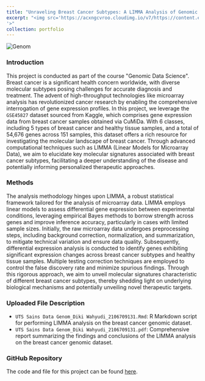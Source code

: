 ```yaml
---
title: "Unraveling Breast Cancer Subtypes: A LIMMA Analysis of Genomic Signatures from `GSE45827` Dataset"
excerpt: "<img src='https://acxngcvroo.cloudimg.io/v7/https://content.embl.org/sites/default/files/02-2023/2023-CORTES-CIRIANO-Liquid-biopsies-1000x600-with-cells.jpg?w=1000&h=600)
'>"
collection: portfolio
---
```


![Genom](https://acxngcvroo.cloudimg.io/v7/https://content.embl.org/sites/default/files/02-2023/2023-CORTES-CIRIANO-Liquid-biopsies-1000x600-with-cells.jpg?w=1000&h=600)

### Introduction
This project is conducted as part of the course "Genomic Data Science". Breast cancer is a significant health concern worldwide, with diverse molecular subtypes posing challenges for accurate diagnosis and treatment. The advent of high-throughput technologies like microarray analysis has revolutionized cancer research by enabling the comprehensive interrogation of gene expression profiles. In this project, we leverage the `GSE45827` dataset sourced from Kaggle, which comprises gene expression data from breast cancer samples obtained via CuMiDa. With 6 classes, including 5 types of breast cancer and healthy tissue samples, and a total of 54,676 genes across 151 samples, this dataset offers a rich resource for investigating the molecular landscape of breast cancer. Through advanced computational techniques such as LIMMA (Linear Models for Microarray Data), we aim to elucidate key molecular signatures associated with breast cancer subtypes, facilitating a deeper understanding of the disease and potentially informing personalized therapeutic approaches.

### Methods
The analysis methodology hinges upon LIMMA, a robust statistical framework tailored for the analysis of microarray data. LIMMA employs linear models to assess differential gene expression between experimental conditions, leveraging empirical Bayes methods to borrow strength across genes and improve inference accuracy, particularly in cases with limited sample sizes. Initially, the raw microarray data undergoes preprocessing steps, including background correction, normalization, and summarization, to mitigate technical variation and ensure data quality. Subsequently, differential expression analysis is conducted to identify genes exhibiting significant expression changes across breast cancer subtypes and healthy tissue samples. Multiple testing correction techniques are employed to control the false discovery rate and minimize spurious findings. Through this rigorous approach, we aim to unveil molecular signatures characteristic of different breast cancer subtypes, thereby shedding light on underlying biological mechanisms and potentially unveiling novel therapeutic targets.

### Uploaded File Description
- `UTS Sains Data Genom_Diki Wahyudi_2106709131.Rmd`: R Markdown script for performing LIMMA analysis on the breast cancer genomic dataset.
- `UTS Sains Data Genom_Diki Wahyudi_2106709131.pdf`: Comprehensive report summarizing the findings and conclusions of the LIMMA analysis on the breast cancer genomic dataset. 

### GitHub Repository
The code and file for this project can be found [here](https://github.com/dikiwahyudi11/LIMMA-on-Breast-Cancer-Genomics). 
